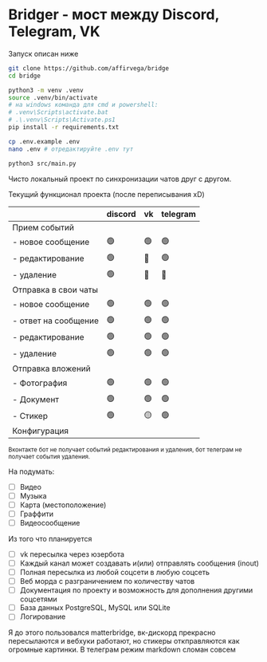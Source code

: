 # Bridger - мост между Discord, Telegram, VK

Запуск описан ниже

```bash
git clone https://github.com/affirvega/bridge
cd bridge

python3 -m venv .venv
source .venv/bin/activate
# на windows команда для cmd и powershell:
# .venv\Scripts\activate.bat
# .\.venv\Scripts\Activate.ps1
pip install -r requirements.txt

cp .env.example .env
nano .env # отредактируйте .env тут

python3 src/main.py
```

Чисто локальный проект по синхронизации чатов друг с другом.

Текущий функционал проекта (после переписывания xD)

|                      | discord | vk | telegram |
|----------------------|---------|----|----------|
| Прием событий        |         |    |          |
| - новое сообщение    | 🟢      | 🟢 | 🟢       |
| - редактирование     | 🟢      | 🔴 | 🟢       |
| - удаление           | 🟢      | 🔴 | 🔴       |
| Отправка в свои чаты |         |    |          |
| - новое сообщение    | 🟢      | 🟢 | 🟢       |
| - ответ на сообщение | 🟢      | 🟢 | 🟢       |
| - редактирование     | 🟢      | 🟢 | 🟢       |
| - удаление           | 🟢      | 🟢 | 🟢       |
| Отправка вложений    |         |    |          |
| - Фотография         | 🟢      | 🟢 | 🟢       |
| - Документ           | 🟢      | 🟢 | 🟢       |
| - Стикер             | 🟢      | 🟡 | 🟢       |
| Конфигурация         |         |    |          |

<sub>Вконтакте бот не получает событий редактирования и удаления, бот телеграм не получает события удаления.</sub>

На подумать:

- [ ] Видео
- [ ] Музыка
- [ ] Карта (местоположение)
- [ ] Граффити
- [ ] Видеосообщение

Из того что планируется

- [ ] vk пересылка через юзербота
- [ ] Каждый канал может создавать и(или) отправлять сообщения (inout)
- [ ] Полная пересылка из любой соцсети в любую соцсеть
- [ ] Веб морда с разграничением по количеству чатов
- [ ] Документация по проекту и возможность для дополнения другими соцсетями
- [ ] База данных PostgreSQL, MySQL или SQLite
- [ ] Логирование

Я до этого пользовался matterbridge, вк-дискорд прекрасно пересылаются и вебхуки работают, но стикеры откправляются как
огромные картинки. В телеграм режим markdown сломан совсем